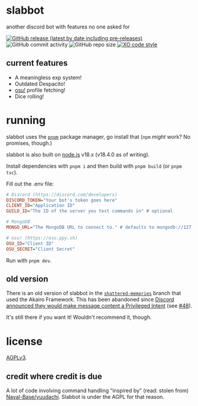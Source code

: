 # slabbot
another discord bot with features no one asked for

[![GitHub release (latest by date including pre-releases)](https://img.shields.io/github/v/release/12beesinatrenchcoat/slabbot?include_prereleases&style=flat-square)](https://github.com/12beesinatrenchcoat/slabbot/releases)
![GitHub commit activity](https://img.shields.io/github/commit-activity/m/12beesinatrenchcoat/slabbot?style=flat-square)
![GitHub repo size](https://img.shields.io/github/repo-size/12beesinatrenchcoat/slabbot?style=flat-square)
[![XO code style](https://flat.badgen.net/badge/code%20style/XO-ish/cyan)](.eslintrc.json)

## current features
- A meaningless exp system!
- Outdated Despacito!
- [osu!](https://osu.ppy.sh) profile fetching!
- Dice rolling!

# running
slabbot uses the [`pnpm`](https://pnpm.io/) package manager, go install that (`npm` *might* work? No promises, though.)

slabbot is also built on [node.js](https://nodejs.org) v18.x (v18.4.0 as of writing).

Install dependencies with `pnpm i` and then build with `pnpm build` (or `pnpm tsc`).

Fill out the .env file:
```ini
# Discord (https://discord.com/developers)
DISCORD_TOKEN="Your bot's token goes here"
CLIENT_ID="Application ID"
GUILD_ID="The ID of the server you test commands in" # optional

# MongoDB
MONGO_URL="The MongoDB URL to connect to." # defaults to mongodb://127.0.0.1:27017

# osu! (https://osu.ppy.sh)
OSU_ID="Client ID"
OSU_SECRET="Client Secret"
```

Run with `pnpm dev`.

## old version
There is an old version of slabbot in the [`shattered-memories`](https://github.com/12beesinatrenchcoat/slabbot/tree/shattered-memories) branch that used the Akairo Framework. This has been abandoned since [Discord announced they would make message content a Privileged Intent](https://support-dev.discord.com/hc/en-us/articles/4404772028055-Message-Content-Privileged-Intent-FAQ#:~:text=On%20August%2031%2C%202022%2C%20access%20to%20message%20content,than%2075%20servers%20are%20not%20affected%20at%20all.) (see [#48](https://github.com/12beesinatrenchcoat/slabbot/issues/48)).

It's still there if you want it! Wouldn't recommend it, though.

# license
[AGPLv3](LICENSE.txt).

## credit where credit is due
A lot of code involving command handling “inspired by” (read: stolen from) [Naval-Base/yuudachi](https://github.com/Naval-Base/yuudachi). Slabbot is under the AGPL for that reason.
